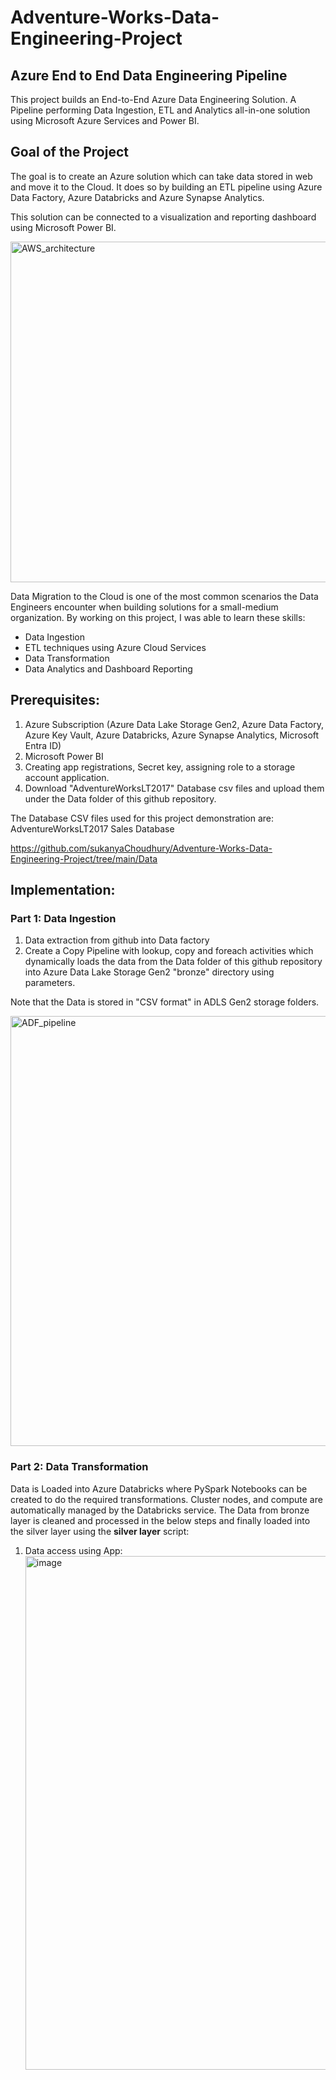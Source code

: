 # Adventure-Works-Data-Engineering-Project 
## Azure End to End Data Engineering Pipeline

This project builds an End-to-End Azure Data Engineering Solution. A Pipeline performing Data Ingestion, ETL and Analytics all-in-one solution using Microsoft Azure Services and Power BI.

## Goal of the Project

The goal is to create an Azure solution which can take data stored in web and move it to the Cloud. It does so by building an ETL pipeline using Azure Data Factory, Azure Databricks and Azure Synapse Analytics.

This solution can be connected to a visualization and reporting dashboard using Microsoft Power BI.

<img width="545" alt="AWS_architecture" src="https://github.com/user-attachments/assets/a10ea12f-a558-4bf8-8fe9-86fc07487331" />

Data Migration to the Cloud is one of the most common scenarios the Data Engineers encounter when building solutions for a small-medium organization.
By working on this project, I was able to learn these skills:

* Data Ingestion
* ETL techniques using Azure Cloud Services
* Data Transformation
* Data Analytics and Dashboard Reporting

## Prerequisites:

1) Azure Subscription (Azure Data Lake Storage Gen2, Azure Data Factory, Azure Key Vault, Azure Databricks, Azure Synapse Analytics, Microsoft Entra ID)
2) Microsoft Power BI
3) Creating app registrations, Secret key, assigning role to a storage account application.
4) Download "AdventureWorksLT2017" Database csv files and upload them under the Data folder of this github repository.

The Database CSV files used for this project demonstration are:
AdventureWorksLT2017 Sales Database

https://github.com/sukanyaChoudhury/Adventure-Works-Data-Engineering-Project/tree/main/Data

## Implementation:

### Part 1: Data Ingestion

1. Data extraction from github into Data factory
2. Create a Copy Pipeline with lookup, copy and foreach activities which dynamically loads the data from the Data folder of this github repository into Azure Data Lake Storage Gen2 "bronze" directory using parameters.

Note that the Data is stored in "CSV format" in ADLS Gen2 storage folders.

<img width="688" alt="ADF_pipeline" src="https://github.com/user-attachments/assets/496288f3-41b6-417a-8bd8-1001beb70aa6" />

### Part 2: Data Transformation
Data is Loaded into Azure Databricks where PySpark Notebooks can be created to do the required transformations. 
Cluster nodes, and compute are automatically managed by the Databricks service.
The Data from bronze layer is cleaned and processed in the below steps and finally loaded into the silver layer using the **silver layer** script:
1. Data access using App:
   <img width="822" alt="image" src="https://github.com/user-attachments/assets/f7718e86-43a9-436f-bcef-71d8b0013793" />



